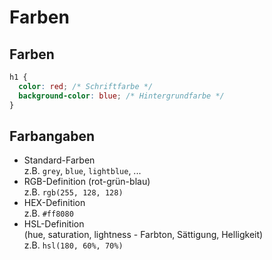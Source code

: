 # Farben

## Farben

```css
h1 {
  color: red; /* Schriftfarbe */
  background-color: blue; /* Hintergrundfarbe */
}
```

## Farbangaben

- Standard-Farben  
  z.B. `grey`, `blue`, `lightblue`, ...
- RGB-Definition (rot-grün-blau)  
  z.B. `rgb(255, 128, 128)`
- HEX-Definition  
  z.B. `#ff8080`
- HSL-Definition  
  (hue, saturation, lightness - Farbton, Sättigung, Helligkeit)  
  z.B. `hsl(180, 60%, 70%)`
